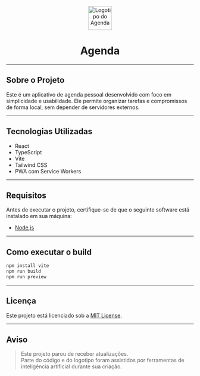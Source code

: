 <div align="center">
  <img src="agenda.ico" alt="Logotipo do Agenda" width="64" height="64" />
  <h1>Agenda</h1>
</div>

---

## Sobre o Projeto

Este é um aplicativo de agenda pessoal desenvolvido com foco em simplicidade e usabilidade. Ele permite organizar tarefas e compromissos de forma local, sem depender de servidores externos.

---

## Tecnologias Utilizadas

- React
- TypeScript
- Vite
- Tailwind CSS
- PWA com Service Workers

---

## Requisitos

Antes de executar o projeto, certifique-se de que o seguinte software está instalado em sua máquina:

- [Node.js](https://nodejs.org/)

---

## Como executar o build

```bash
npm install vite
npm run build
npm run preview
```

---

## Licença

Este projeto está licenciado sob a [MIT License](./LICENSE.md).

---

## Aviso

> Este projeto parou de receber atualizações.  
> Parte do código e do logotipo foram assistidos por ferramentas de inteligência artificial durante sua criação.
